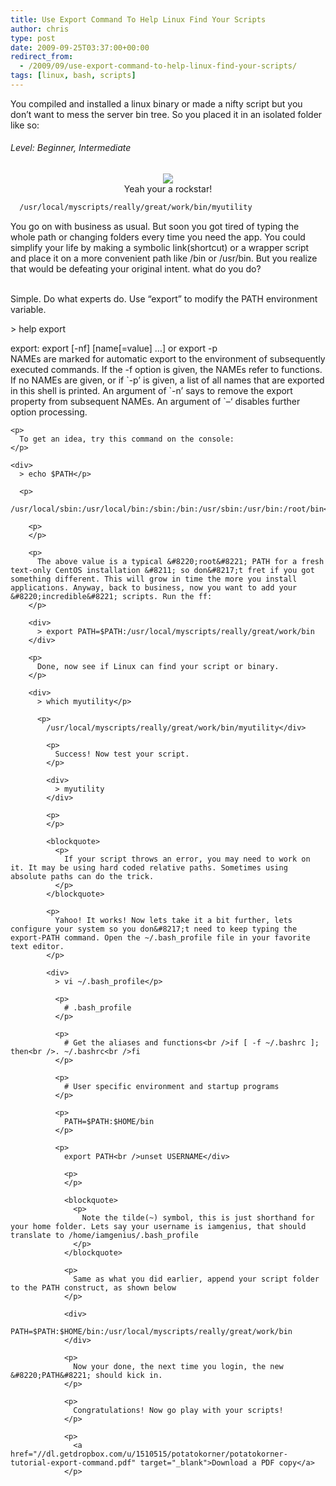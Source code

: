 ```yaml
---
title: Use Export Command To Help Linux Find Your Scripts
author: chris
type: post
date: 2009-09-25T03:37:00+00:00
redirect_from:
  - /2009/09/use-export-command-to-help-linux-find-your-scripts/
tags: [linux, bash, scripts]
---
```


You compiled and installed a linux binary or made a nifty script but you don&#8217;t want to mess the server bin tree. So you placed it in an isolated folder like so:

<!--more-->

###### Level: Beginner, Intermediate

<div style="margin-left: 1em; margin-right: 1em; text-align: center;">
  <img src="//1.bp.blogspot.com/_BBS5bkzuLXM/Srw5tM3OeRI/AAAAAAAACjE/qLCjLDvRLHo/s200/punk+penguin.png" /><br />Yeah your a rockstar!
</div>

```bash
  /usr/local/myscripts/really/great/work/bin/myutility
```

You go on with business as usual. But soon you got tired of typing the whole path or changing folders every time you need the app. You could simplify your life by making a symbolic link(shortcut) or a wrapper script and place it on a more convenient path like /bin or /usr/bin. But you realize that would be defeating your original intent. what do you do? <!--more-->

<a name='more'></a>  
Simple. Do what experts do. Use &#8220;export&#8221; to modify the PATH environment variable.

<div>
  > help export </p> 
  
  <p>
    export: export [-nf] [name[=value] &#8230;] or export -p <br />NAMEs are marked for automatic export to the environment of subsequently executed commands. If the -f option is given, the NAMEs refer to functions. If no NAMEs are given, or if `-p&#8217; is given, a list of all names that are exported in this shell is printed. An argument of `-n&#8217; says to remove the export property from subsequent NAMEs. An argument of `&#8211;&#8216; disables further option processing.</div> 
    
    <p>
      To get an idea, try this command on the console:
    </p>
    
    <div>
      > echo $PATH</p> 
      
      <p>
        /usr/local/sbin:/usr/local/bin:/sbin:/bin:/usr/sbin:/usr/bin:/root/bin</div> 
        
        <p>
        </p>
        
        <p>
          The above value is a typical &#8220;root&#8221; PATH for a fresh text-only CentOS installation &#8211; so don&#8217;t fret if you got something different. This will grow in time the more you install applications. Anyway, back to business, now you want to add your &#8220;incredible&#8221; scripts. Run the ff:
        </p>
        
        <div>
          > export PATH=$PATH:/usr/local/myscripts/really/great/work/bin
        </div>
        
        <p>
          Done, now see if Linux can find your script or binary.
        </p>
        
        <div>
          > which myutility</p> 
          
          <p>
            /usr/local/myscripts/really/great/work/bin/myutility</div> 
            
            <p>
              Success! Now test your script.
            </p>
            
            <div>
              > myutility
            </div>
            
            <p>
            </p>
            
            <blockquote>
              <p>
                If your script throws an error, you may need to work on it. It may be using hard coded relative paths. Sometimes using absolute paths can do the trick.
              </p>
            </blockquote>
            
            <p>
              Yahoo! It works! Now lets take it a bit further, lets configure your system so you don&#8217;t need to keep typing the export-PATH command. Open the ~/.bash_profile file in your favorite text editor.
            </p>
            
            <div>
              > vi ~/.bash_profile</p> 
              
              <p>
                # .bash_profile
              </p>
              
              <p>
                # Get the aliases and functions<br />if [ -f ~/.bashrc ]; then<br />. ~/.bashrc<br />fi
              </p>
              
              <p>
                # User specific environment and startup programs
              </p>
              
              <p>
                PATH=$PATH:$HOME/bin
              </p>
              
              <p>
                export PATH<br />unset USERNAME</div> 
                
                <p>
                </p>
                
                <blockquote>
                  <p>
                    Note the tilde(~) symbol, this is just shorthand for your home folder. Lets say your username is iamgenius, that should translate to /home/iamgenius/.bash_profile
                  </p>
                </blockquote>
                
                <p>
                  Same as what you did earlier, append your script folder to the PATH construct, as shown below
                </p>
                
                <div>
                  PATH=$PATH:$HOME/bin:/usr/local/myscripts/really/great/work/bin
                </div>
                
                <p>
                  Now your done, the next time you login, the new &#8220;PATH&#8221; should kick in.
                </p>
                
                <p>
                  Congratulations! Now go play with your scripts!
                </p>
                
                <p>
                  <a href="//dl.getdropbox.com/u/1510515/potatokorner/potatokorner-tutorial-export-command.pdf" target="_blank">Download a PDF copy</a>
                </p>

